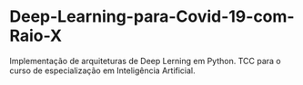 # Deep-Learning-para-Covid-19-com-Raio-X
Implementação de arquiteturas de Deep Lerning em Python. TCC para o curso de especialização em Inteligência Artificial.
